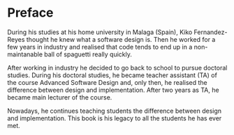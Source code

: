 # Preface

<p class="para"><span class="dropcaps">D</span>uring his studies at his home university in Malaga (Spain),
Kiko Fernandez-Reyes thought he knew what a software design is.
Then he worked for a few years in industry and realised that code tends
to end up in a non-maintanable ball of spaguetti really quickly.</p>

After working in industry he decided to go back to school to pursue doctoral studies.
During his doctoral studies, he became teacher assistant (TA) of the course
Advanced Software Design and, only then, he realised the difference between
design and implementation. After two years as TA, he became main lecturer of the
course.

Nowadays, he continues teaching students the difference between
design and implementation. This book is his legacy to all the students he has ever met.
